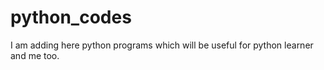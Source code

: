 # python_codes
I am adding here python programs which will be useful for python learner and me too.
